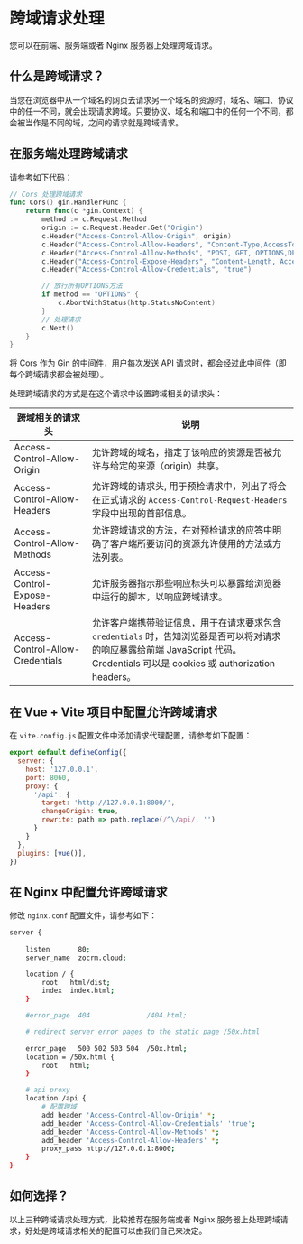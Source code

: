 # 跨域请求处理

您可以在前端、服务端或者 Nginx 服务器上处理跨域请求。

## 什么是跨域请求？

当您在浏览器中从一个域名的网页去请求另一个域名的资源时，域名、端口、协议中的任一不同，就会出现请求跨域。只要协议、域名和端口中的任何一个不同，都会被当作是不同的域，之间的请求就是跨域请求。

## 在服务端处理跨域请求

请参考如下代码：

```go
// Cors 处理跨域请求
func Cors() gin.HandlerFunc {
	return func(c *gin.Context) {
		method := c.Request.Method
		origin := c.Request.Header.Get("Origin")
		c.Header("Access-Control-Allow-Origin", origin)
		c.Header("Access-Control-Allow-Headers", "Content-Type,AccessToken,X-CSRF-Token, Authorization, Token,X-Token,X-User-Id, Uid, Ver")
		c.Header("Access-Control-Allow-Methods", "POST, GET, OPTIONS,DELETE,PUT")
		c.Header("Access-Control-Expose-Headers", "Content-Length, Access-Control-Allow-Origin, Access-Control-Allow-Headers, Content-Type")
		c.Header("Access-Control-Allow-Credentials", "true")

		// 放行所有OPTIONS方法
		if method == "OPTIONS" {
			c.AbortWithStatus(http.StatusNoContent)
		}
		// 处理请求
		c.Next()
	}
}
```

将 Cors 作为 Gin 的中间件，用户每次发送 API 请求时，都会经过此中间件（即每个跨域请求都会被处理）。

处理跨域请求的方式是在这个请求中设置跨域相关的请求头：

| 跨域相关的请求头 | 说明 |
| --- | -- |
| Access-Control-Allow-Origin | 允许跨域的域名，指定了该响应的资源是否被允许与给定的来源（origin）共享。 |
| Access-Control-Allow-Headers | 允许跨域的请求头, 用于预检请求中，列出了将会在正式请求的 ```Access-Control-Request-Headers``` 字段中出现的首部信息。 |
| Access-Control-Allow-Methods | 允许跨域请求的方法，在对预检请求的应答中明确了客户端所要访问的资源允许使用的方法或方法列表。 |
| Access-Control-Expose-Headers | 允许服务器指示那些响应标头可以暴露给浏览器中运行的脚本，以响应跨域请求。 |
| Access-Control-Allow-Credentials | 允许客户端携带验证信息，用于在请求要求包含 ```credentials``` 时，告知浏览器是否可以将对请求的响应暴露给前端 JavaScript 代码。Credentials 可以是 cookies 或 authorization headers。 |

## 在 Vue + Vite 项目中配置允许跨域请求

在 ```vite.config.js``` 配置文件中添加请求代理配置，请参考如下配置：

```js
export default defineConfig({
  server: {
    host: '127.0.0.1',
    port: 8060,
    proxy: {
      '/api': {
        target: 'http://127.0.0.1:8000/',
        changeOrigin: true,
        rewrite: path => path.replace(/^\/api/, '')
      }
    }
  },
  plugins: [vue()],
})
```

## 在 Nginx 中配置允许跨域请求

修改 ```nginx.conf``` 配置文件，请参考如下：

```bash
server {
    
    listen       80;
    server_name  zocrm.cloud;

    location / {
        root   html/dist;
        index  index.html;
    }

    #error_page  404              /404.html;

    # redirect server error pages to the static page /50x.html
    
    error_page   500 502 503 504  /50x.html;
    location = /50x.html {
        root   html;
    }

	# api proxy
	location /api {
        # 配置跨域
        add_header 'Access-Control-Allow-Origin' *;
        add_header 'Access-Control-Allow-Credentials' 'true';
        add_header 'Access-Control-Allow-Methods' *;
        add_header 'Access-Control-Allow-Headers' *;
        proxy_pass http://127.0.0.1:8000;
    }
}
```

## 如何选择？

以上三种跨域请求处理方式，比较推荐在服务端或者 Nginx 服务器上处理跨域请求，好处是跨域请求相关的配置可以由我们自己来决定。






